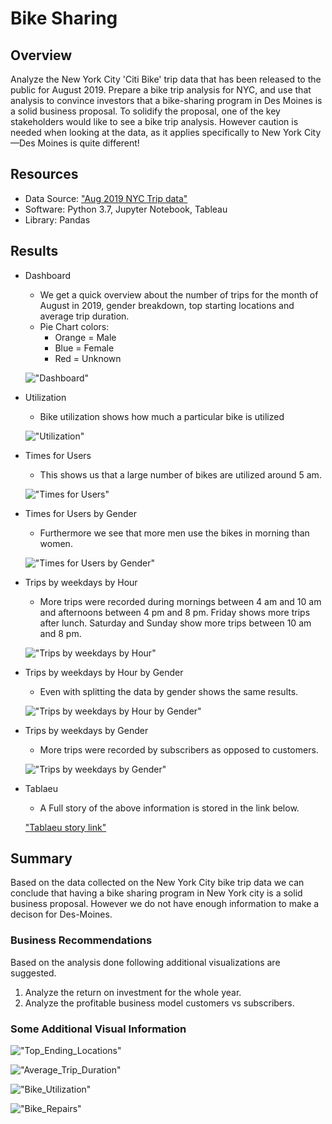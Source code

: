 # Bike Sharing

## Overview
Analyze the New York City 'Citi Bike' trip data that has been released to the public for August 2019. Prepare a bike trip analysis for NYC, and use that analysis to convince investors that a bike-sharing program in Des Moines is a solid business proposal. To solidify the proposal, one of the key stakeholders would like to see a bike trip analysis. However caution is needed when looking at the data, as it applies specifically to New York City—Des Moines is quite different!


## Resources
- Data Source: ["Aug 2019 NYC Trip data"](https://s3.amazonaws.com/tripdata/index.html)
- Software: Python 3.7, Jupyter Notebook, Tableau 
- Library: Pandas


## Results

- Dashboard
  - We get a quick overview about the number of trips for the month of August in 2019, gender breakdown, top starting locations and average trip duration.
  - Pie Chart colors:
    - Orange = Male
    - Blue   = Female
    - Red    = Unknown
  
  !["Dashboard"](./resources/dashboard.png "NYC story dashboard")
  
  
- Utilization
  - Bike utilization shows how much a particular bike is utilized
  
  !["Utilization"](./resources/bike_utilization.png "Bike Utilization")
  
  
- Times for Users
  - This shows us that a large number of bikes are utilized around 5 am.
  
  !["Times for Users"](./resources/checkout_times_for_users.png "Times for Users")
  
  
- Times for Users by Gender
  - Furthermore we see that more men use the bikes in morning than women.
  
  !["Times for Users by Gender"](./resources/checkout_times_for_users_by_gender.png "Times for Users by Gender")
  
  
- Trips by weekdays by Hour
  - More trips were recorded during mornings between 4 am and 10 am and afternoons between 4 pm and 8 pm. Friday shows more trips after lunch. Saturday and Sunday show more trips between 10 am and 8 pm.
  
  !["Trips by weekdays by Hour"](./resources/trips_by_weekdays_by_hour.png "Trips by weekdays by Hour")
  
  
- Trips by weekdays by Hour by Gender
  - Even with splitting the data by gender shows the same results.
  
  !["Trips by weekdays by Hour by Gender"](./resources/trips_by_weekdays_by_hour_by_gender.png "Trips by weekdays by Hour by Gender")
  
  
- Trips by weekdays by Gender
  - More trips were recorded by subscribers as opposed to customers.
  
  !["Trips by weekdays by Gender"](./resources/trips_by_weekdays_by_gender.png "Trips by weekdays by Gender")
  
  
- Tablaeu
  - A Full story of the above information is stored in the link below.
  
  ["Tablaeu story link"](https://public.tableau.com/profile/subbarao.bellamkonda#!/vizhome/Module14ChallengeSBB/NYCStory?publish=yes)


## Summary
Based on the data collected on the New York City bike trip data we can conclude that having a bike sharing program in New York city is a solid business proposal. However we do not have enough information to make a decison for Des-Moines. 

### Business Recommendations 
Based on the analysis done following additional visualizations are suggested.
 1. Analyze the return on investment for the whole year.
 2. Analyze the profitable business model customers vs subscribers.
 
### Some Additional Visual Information

  !["Top_Ending_Locations"](./resources/Top_Ending_Locations.png "Top_Ending_Locations")
  
  !["Average_Trip_Duration"](./resources/Average_Trip_Duration.png "Average_Trip_Duration")
  
  !["Bike_Utilization"](./resources/Bike_Utilization.png "Bike_Utilization")
  
  !["Bike_Repairs"](./resources/Bike_Repairs.png "Bike_Repairs")

